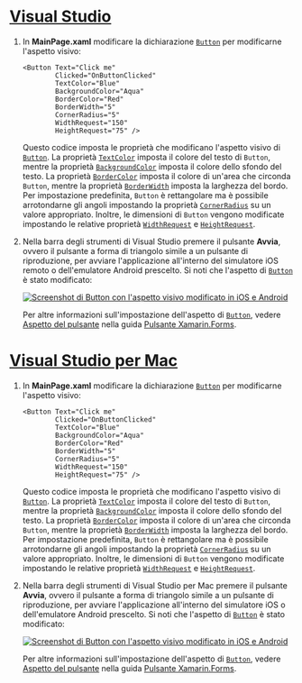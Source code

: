 # <a name="visual-studiotabvswin"></a>[Visual Studio](#tab/vswin)

1. In **MainPage.xaml** modificare la dichiarazione [`Button`](xref:Xamarin.Forms.Button) per modificarne l'aspetto visivo:

    ```xaml
    <Button Text="Click me"
            Clicked="OnButtonClicked"
            TextColor="Blue"
            BackgroundColor="Aqua"
            BorderColor="Red"
            BorderWidth="5"
            CornerRadius="5"
            WidthRequest="150"
            HeightRequest="75" />
    ```

    Questo codice imposta le proprietà che modificano l'aspetto visivo di [`Button`](xref:Xamarin.Forms.Button). La proprietà [`TextColor`](xref:Xamarin.Forms.Button.TextColor) imposta il colore del testo di `Button`, mentre la proprietà [`BackgroundColor`](xref:Xamarin.Forms.VisualElement.BackgroundColor) imposta il colore dello sfondo del testo. La proprietà [`BorderColor`](xref:Xamarin.Forms.Button.BorderColor) imposta il colore di un'area che circonda `Button`, mentre la proprietà [`BorderWidth`](xref:Xamarin.Forms.Button.BorderWidth) imposta la larghezza del bordo. Per impostazione predefinita, `Button` è rettangolare ma è possibile arrotondarne gli angoli impostando la proprietà [`CornerRadius`](xref:Xamarin.Forms.Button.CornerRadius) su un valore appropriato. Inoltre, le dimensioni di `Button` vengono modificate impostando le relative proprietà [`WidthRequest`](xref:Xamarin.Forms.VisualElement.WidthRequest) e [`HeightRequest`](xref:Xamarin.Forms.VisualElement.HeightRequest).

1. Nella barra degli strumenti di Visual Studio premere il pulsante **Avvia**, ovvero il pulsante a forma di triangolo simile a un pulsante di riproduzione, per avviare l'applicazione all'interno del simulatore iOS remoto o dell'emulatore Android prescelto. Si noti che l'aspetto di [`Button`](xref:Xamarin.Forms.Button) è stato modificato:

    [![Screenshot di Button con l'aspetto visivo modificato in iOS e Android](../images/change-button-appearance.png "Button con aspetto modificato")](../images/change-button-appearance-large.png#lightbox "Button con aspetto modificato")

    Per altre informazioni sull'impostazione dell'aspetto di [`Button`](xref:Xamarin.Forms.Button), vedere [Aspetto del pulsante](~/xamarin-forms/user-interface/button.md#button-appearance) nella guida [Pulsante Xamarin.Forms](~/xamarin-forms/user-interface/button.md).

# <a name="visual-studio-for-mactabvsmac"></a>[Visual Studio per Mac](#tab/vsmac)

1. In **MainPage.xaml** modificare la dichiarazione [`Button`](xref:Xamarin.Forms.Button) per modificarne l'aspetto visivo:

    ```xaml
    <Button Text="Click me"
            Clicked="OnButtonClicked"
            TextColor="Blue"
            BackgroundColor="Aqua"
            BorderColor="Red"
            BorderWidth="5"
            CornerRadius="5"
            WidthRequest="150"
            HeightRequest="75" />
    ```

    Questo codice imposta le proprietà che modificano l'aspetto visivo di [`Button`](xref:Xamarin.Forms.Button). La proprietà [`TextColor`](xref:Xamarin.Forms.Button.TextColor) imposta il colore del testo di `Button`, mentre la proprietà [`BackgroundColor`](xref:Xamarin.Forms.VisualElement.BackgroundColor) imposta il colore dello sfondo del testo. La proprietà [`BorderColor`](xref:Xamarin.Forms.Button.BorderColor) imposta il colore di un'area che circonda `Button`, mentre la proprietà [`BorderWidth`](xref:Xamarin.Forms.Button.BorderWidth) imposta la larghezza del bordo. Per impostazione predefinita, `Button` è rettangolare ma è possibile arrotondarne gli angoli impostando la proprietà [`CornerRadius`](xref:Xamarin.Forms.Button.CornerRadius) su un valore appropriato. Inoltre, le dimensioni di `Button` vengono modificate impostando le relative proprietà [`WidthRequest`](xref:Xamarin.Forms.VisualElement.WidthRequest) e [`HeightRequest`](xref:Xamarin.Forms.VisualElement.HeightRequest).

1. Nella barra degli strumenti di Visual Studio per Mac premere il pulsante **Avvia**, ovvero il pulsante a forma di triangolo simile a un pulsante di riproduzione, per avviare l'applicazione all'interno del simulatore iOS o dell'emulatore Android prescelto. Si noti che l'aspetto di [`Button`](xref:Xamarin.Forms.Button) è stato modificato:

    [![Screenshot di Button con l'aspetto visivo modificato in iOS e Android](../images/change-button-appearance.png "Button con aspetto modificato")](../images/change-button-appearance-large.png#lightbox "Button con aspetto modificato")

    Per altre informazioni sull'impostazione dell'aspetto di [`Button`](xref:Xamarin.Forms.Button), vedere [Aspetto del pulsante](~/xamarin-forms/user-interface/button.md#button-appearance) nella guida [Pulsante Xamarin.Forms](~/xamarin-forms/user-interface/button.md).
